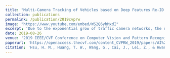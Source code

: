 ```yaml
---
title: "Multi-Camera Tracking of Vehicles based on Deep Features Re-ID and Trajectory-Based Camera Link Models"
collection: publications
permalink: /publication/2019cvprw
image: "https://www.youtube.com/embed/WS2Q6yhMxdI"
excerpt: 'Due to the exponential grow of traffic camera networks, the need of multi-camera tracking (MCT) for intelligent transportation has received more and more attentions. The challenges of MCT include similar vehicle models, large feature variation in different orientations, color variation of the same car due to lighting conditions, small object sizes and frequent occlusion, as well as the varied resolutions of videos. In this work, we propose an MCT system, which combines single-camera tracking (SCT), deep feature re-identification and camera link models for inter-camera tracking (ICT). For SCT, we use a TrackletNet Tracker (TNT) , which effectively generates the moving trajectories of all detected vehicles by exploiting temporal and appearance information of multiple tracklets that are created by associating bounding boxes of detected vehicles. The tracklets are generated based on CNN feature matching and intersection-over-union (IOU) in every single-camera view. In terms of deep feature re-identification, we exploit temporal attention model to extract the most discriminant feature of each trajectory. In addition, we propose the trajectory-based camera link models with order constraint to efficiently leverage the spatial and temporal information for ICT. The proposed method is evaluated on CVPR AI City Challenge 2019 City Flow dataset, achieving IDF1 70.59%, which outperforms competing methods.'
date: 2019-08-26
venue: '2019 IEEE/CVF Conference on Computer Vision and Pattern Recognition Workshops'
paperurl: 'https://openaccess.thecvf.com/content_CVPRW_2019/papers/AI%20City/Hsu_Multi-Camera_Tracking_of_Vehicles_based_on_Deep_Features_Re-ID_and_CVPRW_2019_paper.pdf'
citation: 'Hsu, H. M., Huang, T. W., Wang, G., Cai, J., Lei, Z., & Hwang, J. N. (2019, June). Multi-Camera Tracking of Vehicles based on Deep Features Re-ID and Trajectory-Based Camera Link Models. In CVPR Workshops (pp. 416-424).'
---
```

